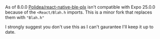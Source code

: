 As of 8.0.0 [Polidea/react-native-ble-plx](https://github.com/Polidea/react-native-ble-plx) isn't compatible with Expo 25.0.0 because of the `<React/Blah.h` imports. This is a minor fork that replaces them with `"Blah.h"`

I strongly suggest you don't use this as I can't gaurantee I'll keep it up to date.
